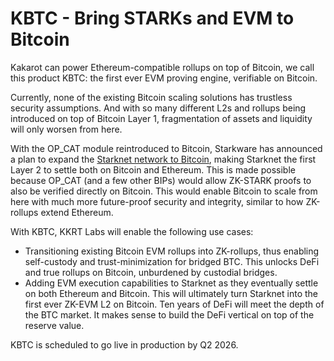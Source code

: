 # KBTC - Bring STARKs and EVM to Bitcoin

Kakarot can power Ethereum-compatible rollups on top of Bitcoin, we call this
product KBTC: the first ever EVM proving engine, verifiable on Bitcoin.

Currently, none of the existing Bitcoin scaling solutions has trustless security
assumptions. And with so many different L2s and rollups being introduced on top
of Bitcoin Layer 1, fragmentation of assets and liquidity will only worsen from
here.

With the OP_CAT module reintroduced to Bitcoin, Starkware has announced a plan
to expand the
[Starknet network to Bitcoin](https://www.bitcoinlayers.org/layers/starknet),
making Starknet the first Layer 2 to settle both on Bitcoin and Ethereum. This
is made possible because OP_CAT (and a few other BIPs) would allow ZK-STARK
proofs to also be verified directly on Bitcoin. This would enable Bitcoin to
scale from here with much more future-proof security and integrity, similar to
how ZK-rollups extend Ethereum.

With KBTC, KKRT Labs will enable the following use cases:

- Transitioning existing Bitcoin EVM rollups into ZK-rollups, thus enabling
  self-custody and trust-minimization for bridged BTC. This unlocks DeFi and
  true rollups on Bitcoin, unburdened by custodial bridges.
- Adding EVM execution capabilities to Starknet as they eventually settle on
  both Ethereum and Bitcoin. This will ultimately turn Starknet into the first
  ever ZK-EVM L2 on Bitcoin. Ten years of DeFi will meet the depth of the BTC
  market. It makes sense to build the DeFi vertical on top of the reserve value.

KBTC is scheduled to go live in production by Q2 2026.
